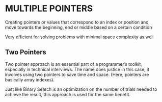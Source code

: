 #   MULTIPLE POINTERS
Creating pointers or values that correspond to an index or position and move towards the beginning, end or middle based on a certain condition

Very efficient for solving problems with minimal space complexity as well

## Two Pointers
Two pointer approach is an essential part of a programmer’s toolkit, especially in technical interviews. The name does justice in this case, it involves using two pointers to save time and space. (Here, pointers are basically array indexes).

Just like Binary Search is an optimization on the number of trials needed to achieve the result, this approach is used for the same benefit.
